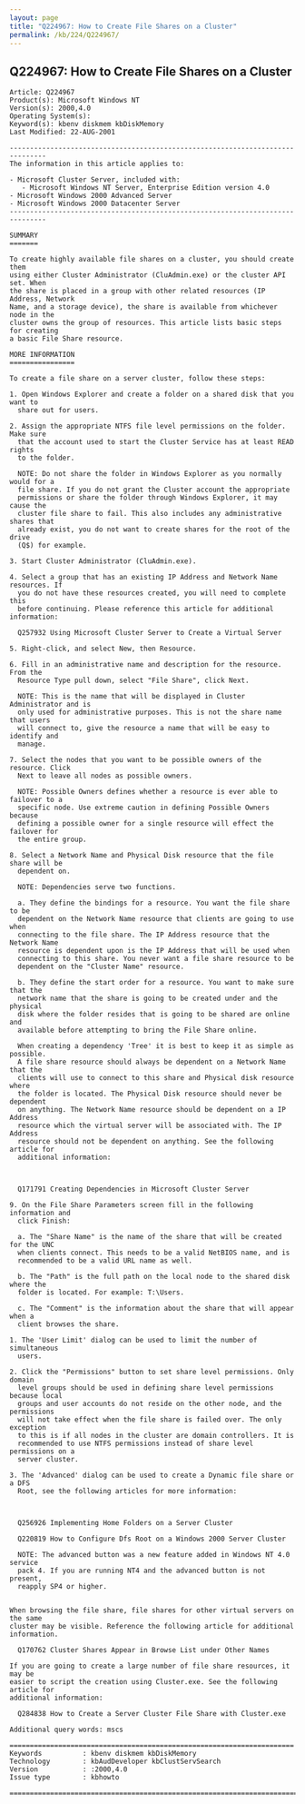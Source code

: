 ```yaml
---
layout: page
title: "Q224967: How to Create File Shares on a Cluster"
permalink: /kb/224/Q224967/
---
```


## Q224967: How to Create File Shares on a Cluster

	Article: Q224967
	Product(s): Microsoft Windows NT
	Version(s): 2000,4.0
	Operating System(s): 
	Keyword(s): kbenv diskmem kbDiskMemory
	Last Modified: 22-AUG-2001
	
	-------------------------------------------------------------------------------
	The information in this article applies to:
	
	- Microsoft Cluster Server, included with:
	   - Microsoft Windows NT Server, Enterprise Edition version 4.0 
	- Microsoft Windows 2000 Advanced Server 
	- Microsoft Windows 2000 Datacenter Server 
	-------------------------------------------------------------------------------
	
	SUMMARY
	=======
	
	To create highly available file shares on a cluster, you should create them
	using either Cluster Administrator (CluAdmin.exe) or the cluster API set. When
	the share is placed in a group with other related resources (IP Address, Network
	Name, and a storage device), the share is available from whichever node in the
	cluster owns the group of resources. This article lists basic steps for creating
	a basic File Share resource.
	
	MORE INFORMATION
	================
	
	To create a file share on a server cluster, follow these steps:
	
	1. Open Windows Explorer and create a folder on a shared disk that you want to
	  share out for users.
	
	2. Assign the appropriate NTFS file level permissions on the folder. Make sure
	  that the account used to start the Cluster Service has at least READ rights
	  to the folder.
	
	  NOTE: Do not share the folder in Windows Explorer as you normally would for a
	  file share. If you do not grant the Cluster account the appropriate
	  permissions or share the folder through Windows Explorer, it may cause the
	  cluster file share to fail. This also includes any administrative shares that
	  already exist, you do not want to create shares for the root of the drive
	  (Q$) for example.
	
	3. Start Cluster Administrator (CluAdmin.exe).
	
	4. Select a group that has an existing IP Address and Network Name resources. If
	  you do not have these resources created, you will need to complete this
	  before continuing. Please reference this article for additional information:
	
	  Q257932 Using Microsoft Cluster Server to Create a Virtual Server
	
	5. Right-click, and select New, then Resource.
	
	6. Fill in an administrative name and description for the resource. From the
	  Resource Type pull down, select "File Share", click Next.
	
	  NOTE: This is the name that will be displayed in Cluster Administrator and is
	  only used for administrative purposes. This is not the share name that users
	  will connect to, give the resource a name that will be easy to identify and
	  manage.
	
	7. Select the nodes that you want to be possible owners of the resource. Click
	  Next to leave all nodes as possible owners.
	
	  NOTE: Possible Owners defines whether a resource is ever able to failover to a
	  specific node. Use extreme caution in defining Possible Owners because
	  defining a possible owner for a single resource will effect the failover for
	  the entire group.
	
	8. Select a Network Name and Physical Disk resource that the file share will be
	  dependent on.
	
	  NOTE: Dependencies serve two functions.
	
	  a. They define the bindings for a resource. You want the file share to be
	  dependent on the Network Name resource that clients are going to use when
	  connecting to the file share. The IP Address resource that the Network Name
	  resource is dependent upon is the IP Address that will be used when
	  connecting to this share. You never want a file share resource to be
	  dependent on the "Cluster Name" resource.
	
	  b. They define the start order for a resource. You want to make sure that the
	  network name that the share is going to be created under and the physical
	  disk where the folder resides that is going to be shared are online and
	  available before attempting to bring the File Share online.
	
	  When creating a dependency 'Tree' it is best to keep it as simple as possible.
	  A file share resource should always be dependent on a Network Name that the
	  clients will use to connect to this share and Physical disk resource where
	  the folder is located. The Physical Disk resource should never be dependent
	  on anything. The Network Name resource should be dependent on a IP Address
	  resource which the virtual server will be associated with. The IP Address
	  resource should not be dependent on anything. See the following article for
	  additional information:
	
	  
	
	  Q171791 Creating Dependencies in Microsoft Cluster Server
	
	9. On the File Share Parameters screen fill in the following information and
	  click Finish:
	
	  a. The "Share Name" is the name of the share that will be created for the UNC
	  when clients connect. This needs to be a valid NetBIOS name, and is
	  recommended to be a valid URL name as well.
	
	  b. The "Path" is the full path on the local node to the shared disk where the
	  folder is located. For example: T:\Users.
	
	  c. The "Comment" is the information about the share that will appear when a
	  client browses the share.
	
	1. The 'User Limit' dialog can be used to limit the number of simultaneous
	  users.
	
	2. Click the "Permissions" button to set share level permissions. Only domain
	  level groups should be used in defining share level permissions because local
	  groups and user accounts do not reside on the other node, and the permissions
	  will not take effect when the file share is failed over. The only exception
	  to this is if all nodes in the cluster are domain controllers. It is
	  recommended to use NTFS permissions instead of share level permissions on a
	  server cluster.
	
	3. The 'Advanced' dialog can be used to create a Dynamic file share or a DFS
	  Root, see the following articles for more information:
	
	  
	
	  Q256926 Implementing Home Folders on a Server Cluster
	
	  Q220819 How to Configure Dfs Root on a Windows 2000 Server Cluster
	
	  NOTE: The advanced button was a new feature added in Windows NT 4.0 service
	  pack 4. If you are running NT4 and the advanced button is not present,
	  reapply SP4 or higher.
	
	
	When browsing the file share, file shares for other virtual servers on the same
	cluster may be visible. Reference the following article for additional
	information.
	
	  Q170762 Cluster Shares Appear in Browse List under Other Names
	
	If you are going to create a large number of file share resources, it may be
	easier to script the creation using Cluster.exe. See the following article for
	additional information:
	
	  Q284838 How to Create a Server Cluster File Share with Cluster.exe
	
	Additional query words: mscs
	
	======================================================================
	Keywords          : kbenv diskmem kbDiskMemory 
	Technology        : kbAudDeveloper kbClustServSearch
	Version           : :2000,4.0
	Issue type        : kbhowto
	
	=============================================================================
	
